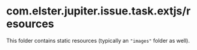 # com.elster.jupiter.issue.task.extjs/resources

This folder contains static resources (typically an `"images"` folder as well).

